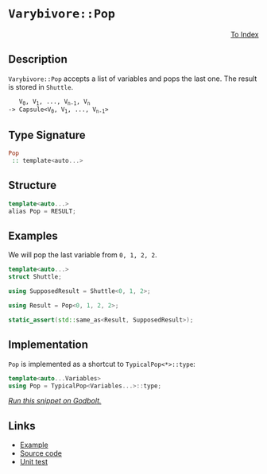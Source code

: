 <!-- Copyright 2024 Feng Mofan
SPDX-License-Identifier: Apache-2.0 -->

# `Varybivore::Pop`

<p style='text-align: right;'><a href="../../../facilities/metafunctions.md#varybivore-pop">To Index</a></p>

## Description

`Varybivore::Pop` accepts a list of variables and pops the last one. The result is stored in `Shuttle`.

<pre><code>   V<sub>0</sub>, V<sub>1</sub>, ..., V<sub>n-1</sub>, V<sub>n</sub>
-> Capsule&lt;V<sub>0</sub>, V<sub>1</sub>, ..., V<sub>n-1</sub>&gt;</code></pre>

## Type Signature

```Haskell
Pop
 :: template<auto...>
```

## Structure

```C++
template<auto...>
alias Pop = RESULT;
```

## Examples

We will pop the last variable from `0, 1, 2, 2`.

```C++
template<auto...>
struct Shuttle;

using SupposedResult = Shuttle<0, 1, 2>;

using Result = Pop<0, 1, 2, 2>;

static_assert(std::same_as<Result, SupposedResult>);
```

## Implementation

`Pop` is implemented as a shortcut to `TypicalPop<*>::type`:

```C++
template<auto...Variables>
using Pop = TypicalPop<Variables...>::type;
```

[*Run this snippet on Godbolt.*](https://godbolt.org/#z:OYLghAFBqd5QCxAYwPYBMCmBRdBLAF1QCcAaPECAMzwBtMA7AQwFtMQByARg9KtQYEAysib0QXACx8BBAKoBnTAAUAHpwAMvAFYTStJg1DIApACYAQuYukl9ZATwDKjdAGFUtAK4sGIAKwAzKSuADJ4DJgAcj4ARpjEIADsGqQADqgKhE4MHt6%2BAcEZWY4C4ZExLPGJKbaY9qUMQgRMxAR5Pn5BdQ05za0E5dFxCcmpCi1tHQXdEwNDldVjAJS2qF7EyOwcAPQAVAeHR8cnezsmGgCC%2B4cA1AAimGmujMh4mAq3R%2BdXN6f/xx%2Blwu1yOtyECC8BAI9C%2BhyBBEwLDSBkRJkCbiYUNQADo8ejsCCJsQvA5wZDofR0VYriC/ntbthVIiGOgAGLEWRwg5AnY7W4AdUwtwA7nRaLcvEpbgQEHhPlQvAwHDkZag6fy0MqmCydcLZcK0sQPgkAG6YdC3QyW43IDZKS1pAYKHEgxHI1GYdFuAgAT2ezDYBKJBBJZKZLPZnMEtxMSSsSXu1JBbqRKL13vd6bRGKxRDxrsC2FuyAMCk%2BQkwAEcvK9MKQrdiCwA1Vp4JixegKYNXYmkgiM5muDmyb2Vmt172t4jtzsfAvBosp%2BMg25rmVpz3evO4vEWTDACIMCLAbtLq7ryVZIy3ZRMYDC9H3cHV2vKr0Y/eHhjHowuvENtOs5dguS6BDSwKJsmtK/GCAAq/p4KItDKKgaTcmcqYehmuZNvi56XH2ZIIWkSFiKh6FxgmSbgSmVxZluuFELcbJ4MQEw9oRob9rcJFkShaHeqx7EEJxVGruuUonjK/qPoEz4QlCMIfm4i4QXGNHqfRm44Zi2IsWxEwNjuL5augnFEQOfHIRRQmGQQDaVmZYkrheknXsAMnPLG8nkkpVIYsJHFgepUG0TBlwMbpJlBQ5jbMU5AjoMZeE4gA8ga7EWdxxGITZgmBfZjmYGZDYZQgCT/oWhK0q5lyXlJN5%2Bs8Elrk%2Bg6RiOgiZrJgbCtZ5EFW45WVaB2AgCAzUfjV9XrhNUWIre94qbFxXOSFy6aXRoIArt3x0mCACSHpIowLSNBhvJ7ddmERQtKk7i2bYdl2nGNZ5FE%2Bc%2BA0CWkU7PXOVUEvNsnQcCsE3fCB13EyrAosK%2B0Q5Dt3g8CZiBBEpZeFgPluFqWxpAQZ4zdDBx%2BZSCNQ9p2E5np%2Bb4TNlnk8pYOkwyQheGkxQWgASh8Xi0AOiOXO94Kc9z6B8woAsDu1ikU96qS3FwDZmGp230rcUsy5dIKi9rgtfbxeWDX9GJKyrtxmKrwOTaD4Wo5rcEfELVNcTqSEAPpMOWCQEBAEzoBNCisJg3tnm4BtxRzXOZLz/OCwSyzUhwqy0Jw/i8H4HBaKQqCcKpljWLcCjrJsj7ozwpAEJoqerAA1gEkg4hoAAcZhmAAnJ3XD%2BG3rdcEkSTSOnHCSLwLASBoqTZ7n%2BccLwCggKkNc56npBwLAMCICA6wEGkULkJQaDInQCRRKHnCqK3ABsAC0N%2BSLcwDIMgyvN2YvAWoQJB4EHKv8EECIMQ7ApAyEEIoFQ6g16kF0CrEUxAmBpE4DwNOGcs61zzpwNKUID4DlQFQW41976P2fq/d%2BOIzC3AgB4U%2B9BiCxkrssXgq8tCrAgEgE%2BpF6FHwgFws%2BiRgBSGtjQQWlVKCxEwbECIrRfQoN4NI5gxBfRpViNoEqq8q4nzYIINKDBaByJgVgWIXhgCYloLQJe3BeBYBYIYYA4gjFsQ0Xgc0Vjc6YFUCVKE2wq4RERKPXOtA8CxEQcojwWBMGhjwJPaxpBzTEFiHHR4dijDBKMLXVYVADCnmbO8EUaUAzyPAcIZCoDpCAPkEoNQmC4H6HsSgaw1h9AhKXpAVYaFGhWLvoHJ8pgi6WDMHPBJM4sBtIgKsOwLjnAQFcNMPwKswgRGGFUUYKtijZAEPMvQGzGgLBGIkFWUyVQCH6FMTwnQ9DHMaGcwYyzFhrNsJMdoFyChHOefs1ZhzJlly2BINBHBM6kFnrweeRDb4Pyfi/N%2BUhKHUNwD/Bh5hAhcGYdXTJqwKpMCwIkCZpBG6SECDiTugRh4aEkGYSQN9p7%2BBvp3fQnBx6kEniinEN8uA31bp3AeN9/CSF7iSm%2BwLMHz0XsvdFa92Hbw4bvXBh8KB8NQHQ8%2Bl8OCtBYKaJId8mAlgMDeLgnccRcBbl/fARBRl6EqcA8QYDKmQJqTA3Q1sEFIPkQCoFIKsEcBwfvKEtwCHgpIU/Us9jlaGuNRoahtDuEJEYYEMwaLWHrxlfwnhCrU2jBDUYA1XBUiiMROxCRUiZHKOKYo2Rqj1EOGKdos6eiDGYOMaY8xljim2PsY43O%2BBbSODcZgzx3jETFP8fUTBwTQmyIidsXO0TYlVwSUkpQKSO0nkyXwHJCg8mYAKUUuJVqykSAqbIe10Dc5OvqRk/pVhLAtNiOMjphMcjdN6fJK91ghmgpGX/D48BJn1GmX4WZrJtmLNZJ8pY6zMibNyK8hZ6QoN7PuQcq5/6TlNGeSBnoAHbngceXMc5%2BQ4P4buRUZDqK1gbD%2BeR0eHqRWcEDZC3VoaDVGpbvCs1JA42opYRi0gWKcWUABUyllhryVJH8J3IegQKVUv5cKmBorbDiqTVK%2BAMq954N4Rm4gF82CcHVaQlgChTRv1NCxz0ExTWIr/pa2Q1ryklJPbUkAwQXXIOse6jBCnsFyvwYQ1QhnjOmfM3qCYUalUxqRejQIia10poiwIrTCX6EgBM1zT2ZnO6ewswQT2AWKl0ALUvCAkiYHltLXE8rKi1EaJrUqnRBB62GK7ZgExZixCtrie2tJ06bHOJVH2mBA67RDriSOwJvBx1hN9FOqJM4528AXckpEK6MmSvXfeTd%2BTCmMGKfukBh7HPVNPToFzF7jBNJveO%2B9edH0CCsTsQOjSBkWA/XnL9Yzf1YbQy4YDsG9BLNI18nZCGciYd2TkXDhzvs3Iw/9o5qHYfzCQ8D95AxMPEah/8ij5dsc0a83Pej%2BXbhGZM7cTLOIcvscRVx2LkrMWYGxaMPFo9hMgC7jiQIgR/B935dPLnSROXycJwvJTK9eMEv8MSweKQ26SB7lwduZghWj0CAT0FnAeP04ZRwT%2BwuNei5U6sBJWRnCSCAA%3D)

## Links

- [Example](../../../code/facilities/metafunctions/varybivore/pop/implementation.hpp)
- [Source code](../../../../conceptrodon/descend/varybivore/pop.hpp)
- [Unit test](../../../../tests/unit/metafunctions/varybivore/pop.test.hpp)
